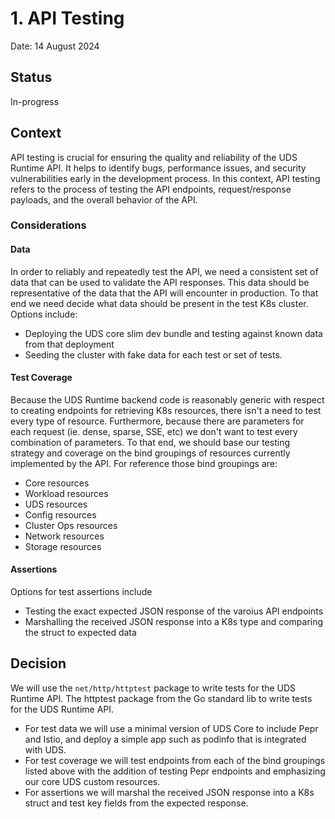# 1. API Testing

Date: 14 August 2024

## Status

In-progress

## Context

API testing is crucial for ensuring the quality and reliability of the UDS Runtime API. It helps to identify bugs, performance issues, and security vulnerabilities early in the development process. In this context, API testing refers to the process of testing the API endpoints, request/response payloads, and the overall behavior of the API.

### Considerations

#### Data

In order to reliably and repeatedly test the API, we need a consistent set of data that can be used to validate the API responses. This data should be representative of the data that the API will encounter in production. To that end we need decide what data should be present in the test K8s cluster. Options include:

- Deploying the UDS core slim dev bundle and testing against known data from that deployment
- Seeding the cluster with fake data for each test or set of tests.

#### Test Coverage

Because the UDS Runtime backend code is reasonably generic with respect to creating endpoints for retrieving K8s resources, there isn't a need to test every type of resource. Furthermore, because there are parameters for each request (ie. dense, sparse, SSE, etc) we don't want to test every combination of parameters. To that end, we should base our testing strategy and coverage on the bind groupings of resources currently implemented by the API. For reference those bind groupings are:

- Core resources
- Workload resources
- UDS resources
- Config resources
- Cluster Ops resources
- Network resources
- Storage resources

#### Assertions

Options for test assertions include
- Testing the exact expected JSON response of the varoius API endpoints
- Marshalling the received JSON response into a K8s type and comparing the struct to expected data

## Decision

We will use the `net/http/httptest` package to write tests for the UDS Runtime API. The httptest package from the Go standard lib to write tests for the UDS Runtime API.

- For test data we will use a minimal version of UDS Core to include Pepr and Istio, and deploy a simple app such as podinfo that is integrated with UDS.
- For test coverage we will test endpoints from each of the bind groupings listed above with the addition of testing Pepr endpoints and emphasizing our core UDS custom resources.
- For assertions we will marshal the received JSON response into a K8s struct and test key fields from the expected response.
